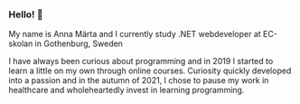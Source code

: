 ### Hello! 👋

My name is Anna Märta and I currently study .NET webdeveloper at EC-skolan in Gothenburg, Sweden

I have always been curious about programming and in 2019 I started to learn a little on my own through online courses. Curiosity quickly developed into a passion and in the autumn of 2021, I chose to pause my work in healthcare and wholeheartedly invest in learning programming.


<!--
**Martason/Martason** is a ✨ _special_ ✨ repository because its `README.md` (this file) appears on your GitHub profile.

Here are some ideas to get you started:


-->
